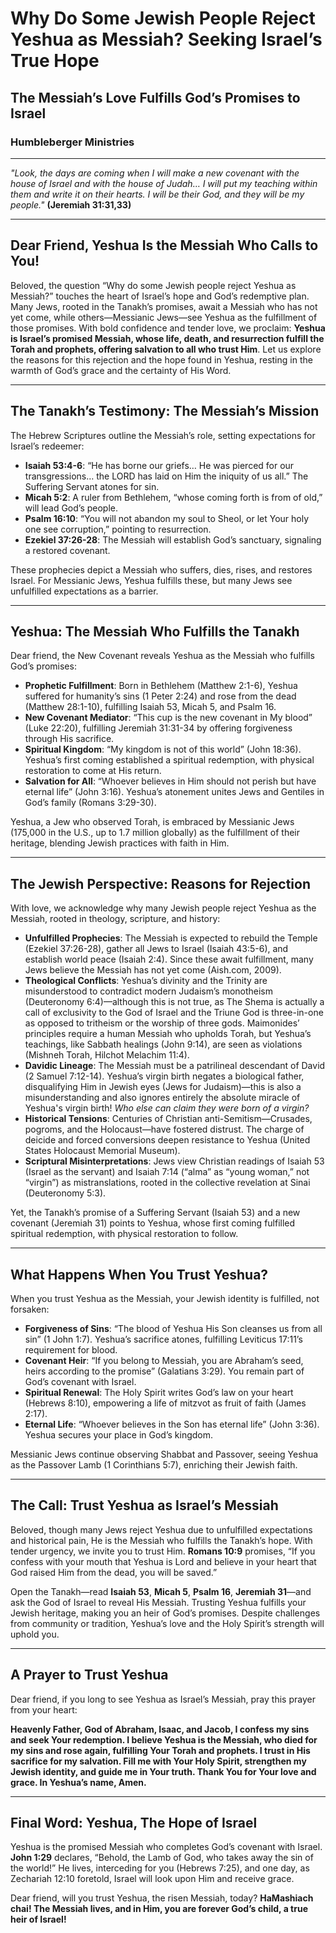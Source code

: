 # Why Do Some Jewish People Reject Yeshua as Messiah? Seeking Israel’s True Hope

## The Messiah’s Love Fulfills God’s Promises to Israel

### Humbleberger Ministries

---

_"Look, the days are coming when I will make a new covenant with the house of Israel and with the house of Judah… I will put my teaching within them and write it on their hearts. I will be their God, and they will be my people."_
**(Jeremiah 31:31,33)**

---

## Dear Friend, Yeshua Is the Messiah Who Calls to You!

Beloved, the question “Why do some Jewish people reject Yeshua as Messiah?” touches the heart of Israel’s hope and God’s redemptive plan. Many Jews, rooted in the Tanakh’s promises, await a Messiah who has not yet come, while others—Messianic Jews—see Yeshua as the fulfillment of those promises. With bold confidence and tender love, we proclaim: **Yeshua is Israel’s promised Messiah, whose life, death, and resurrection fulfill the Torah and prophets, offering salvation to all who trust Him**. Let us explore the reasons for this rejection and the hope found in Yeshua, resting in the warmth of God’s grace and the certainty of His Word.

---

## The Tanakh’s Testimony: The Messiah’s Mission

The Hebrew Scriptures outline the Messiah’s role, setting expectations for Israel’s redeemer:

- **Isaiah 53:4-6**: “He has borne our griefs… He was pierced for our transgressions… the LORD has laid on Him the iniquity of us all.” The Suffering Servant atones for sin.
- **Micah 5:2**: A ruler from Bethlehem, “whose coming forth is from of old,” will lead God’s people.
- **Psalm 16:10**: “You will not abandon my soul to Sheol, or let Your holy one see corruption,” pointing to resurrection.
- **Ezekiel 37:26-28**: The Messiah will establish God’s sanctuary, signaling a restored covenant.

These prophecies depict a Messiah who suffers, dies, rises, and restores Israel. For Messianic Jews, Yeshua fulfills these, but many Jews see unfulfilled expectations as a barrier.

---

## Yeshua: The Messiah Who Fulfills the Tanakh

Dear friend, the New Covenant reveals Yeshua as the Messiah who fulfills God’s promises:

- **Prophetic Fulfillment**: Born in Bethlehem (Matthew 2:1-6), Yeshua suffered for humanity’s sins (1 Peter 2:24) and rose from the dead (Matthew 28:1-10), fulfilling Isaiah 53, Micah 5, and Psalm 16.
- **New Covenant Mediator**: “This cup is the new covenant in My blood” (Luke 22:20), fulfilling Jeremiah 31:31-34 by offering forgiveness through His sacrifice.
- **Spiritual Kingdom**: “My kingdom is not of this world” (John 18:36). Yeshua’s first coming established a spiritual redemption, with physical restoration to come at His return.
- **Salvation for All**: “Whoever believes in Him should not perish but have eternal life” (John 3:16). Yeshua’s atonement unites Jews and Gentiles in God’s family (Romans 3:29-30).

Yeshua, a Jew who observed Torah, is embraced by Messianic Jews (175,000 in the U.S., up to 1.7 million globally) as the fulfillment of their heritage, blending Jewish practices with faith in Him.

---

## The Jewish Perspective: Reasons for Rejection

With love, we acknowledge why many Jewish people reject Yeshua as the Messiah, rooted in theology, scripture, and history:

- **Unfulfilled Prophecies**: The Messiah is expected to rebuild the Temple (Ezekiel 37:26-28), gather all Jews to Israel (Isaiah 43:5-6), and establish world peace (Isaiah 2:4). Since these await fulfillment, many Jews believe the Messiah has not yet come (Aish.com, 2009).
- **Theological Conflicts**: Yeshua’s divinity and the Trinity are misunderstood to contradict modern Judaism’s monotheism (Deuteronomy 6:4)—although this is not true, as The Shema is actually a call of exclusivity to the God of Israel and the Triune God is three-in-one as opposed to tritheism or the worship of three gods. Maimonides’ principles require a human Messiah who upholds Torah, but Yeshua’s teachings, like Sabbath healings (John 9:14), are seen as violations (Mishneh Torah, Hilchot Melachim 11:4).
- **Davidic Lineage**: The Messiah must be a patrilineal descendant of David (2 Samuel 7:12-14). Yeshua’s virgin birth negates a biological father, disqualifying Him in Jewish eyes (Jews for Judaism)—this is also a misunderstanding and also ignores entirely the absolute miracle of Yeshua's virgin birth! _Who else can claim they were born of a virgin?_
- **Historical Tensions**: Centuries of Christian anti-Semitism—Crusades, pogroms, and the Holocaust—have fostered distrust. The charge of deicide and forced conversions deepen resistance to Yeshua (United States Holocaust Memorial Museum).
- **Scriptural Misinterpretations**: Jews view Christian readings of Isaiah 53 (Israel as the servant) and Isaiah 7:14 (“alma” as “young woman,” not “virgin”) as mistranslations, rooted in the collective revelation at Sinai (Deuteronomy 5:3).

Yet, the Tanakh’s promise of a Suffering Servant (Isaiah 53) and a new covenant (Jeremiah 31) points to Yeshua, whose first coming fulfilled spiritual redemption, with physical restoration to follow.

---

## What Happens When You Trust Yeshua?

When you trust Yeshua as the Messiah, your Jewish identity is fulfilled, not forsaken:

- **Forgiveness of Sins**: “The blood of Yeshua His Son cleanses us from all sin” (1 John 1:7). Yeshua’s sacrifice atones, fulfilling Leviticus 17:11’s requirement for blood.
- **Covenant Heir**: “If you belong to Messiah, you are Abraham’s seed, heirs according to the promise” (Galatians 3:29). You remain part of God’s covenant with Israel.
- **Spiritual Renewal**: The Holy Spirit writes God’s law on your heart (Hebrews 8:10), empowering a life of mitzvot as fruit of faith (James 2:17).
- **Eternal Life**: “Whoever believes in the Son has eternal life” (John 3:36). Yeshua secures your place in God’s kingdom.

Messianic Jews continue observing Shabbat and Passover, seeing Yeshua as the Passover Lamb (1 Corinthians 5:7), enriching their Jewish faith.

---

## The Call: Trust Yeshua as Israel’s Messiah

Beloved, though many Jews reject Yeshua due to unfulfilled expectations and historical pain, He is the Messiah who fulfills the Tanakh’s hope. With tender urgency, we invite you to trust Him. **Romans 10:9** promises, “If you confess with your mouth that Yeshua is Lord and believe in your heart that God raised Him from the dead, you will be saved.”

Open the Tanakh—read **Isaiah 53**, **Micah 5**, **Psalm 16**, **Jeremiah 31**—and ask the God of Israel to reveal His Messiah. Trusting Yeshua fulfills your Jewish heritage, making you an heir of God’s promises. Despite challenges from community or tradition, Yeshua’s love and the Holy Spirit’s strength will uphold you.

---

## A Prayer to Trust Yeshua

Dear friend, if you long to see Yeshua as Israel’s Messiah, pray this prayer from your heart:

**Heavenly Father, God of Abraham, Isaac, and Jacob, I confess my sins and seek Your redemption. I believe Yeshua is the Messiah, who died for my sins and rose again, fulfilling Your Torah and prophets. I trust in His sacrifice for my salvation. Fill me with Your Holy Spirit, strengthen my Jewish identity, and guide me in Your truth. Thank You for Your love and grace. In Yeshua’s name, Amen.**

---

## Final Word: Yeshua, The Hope of Israel

Yeshua is the promised Messiah who completes God’s covenant with Israel. **John 1:29** declares, “Behold, the Lamb of God, who takes away the sin of the world!” He lives, interceding for you (Hebrews 7:25), and one day, as Zechariah 12:10 foretold, Israel will look upon Him and receive grace.

Dear friend, will you trust Yeshua, the risen Messiah, today? **HaMashiach chai! The Messiah lives, and in Him, you are forever God’s child, a true heir of Israel!**